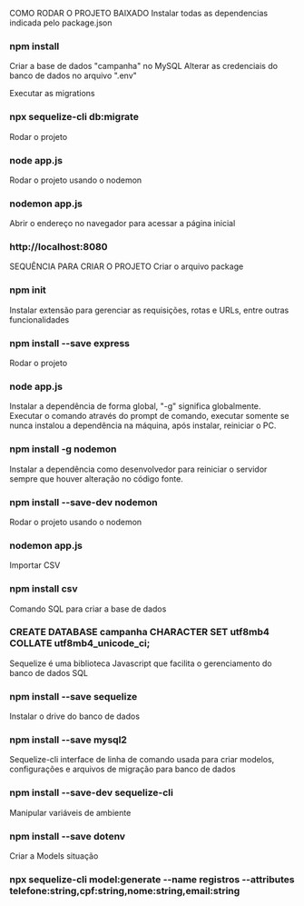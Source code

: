 COMO RODAR O PROJETO BAIXADO
Instalar todas as dependencias indicada pelo package.json
### npm install

Criar a base de dados "campanha" no MySQL
Alterar as credenciais do banco de dados no arquivo ".env"

Executar as migrations
### npx sequelize-cli db:migrate

Rodar o projeto
### node app.js

Rodar o projeto usando o nodemon
### nodemon app.js

Abrir o endereço no navegador para acessar a página inicial
### http://localhost:8080


SEQUÊNCIA PARA CRIAR O PROJETO
Criar o arquivo package
### npm init

Instalar extensão para gerenciar as requisições, rotas e URLs, entre outras funcionalidades
### npm install --save express

Rodar o projeto
### node app.js

Instalar a dependência de forma global, "-g" significa globalmente. Executar o comando através do prompt de comando, executar somente se nunca instalou a dependência na máquina, após instalar, reiniciar o PC.
### npm install -g nodemon

Instalar a dependência como desenvolvedor para reiniciar o servidor sempre que houver alteração no código fonte.
### npm install --save-dev nodemon

Rodar o projeto usando o nodemon
### nodemon app.js

Importar CSV
### npm install csv

Comando SQL para criar a base de dados
### CREATE DATABASE campanha CHARACTER SET utf8mb4 COLLATE utf8mb4_unicode_ci;

Sequelize é uma biblioteca Javascript que facilita o gerenciamento do banco de dados SQL
### npm install --save sequelize

Instalar o drive do banco de dados
### npm install --save mysql2

Sequelize-cli interface de linha de comando usada para criar modelos, configurações e arquivos de migração para banco de dados
### npm install --save-dev sequelize-cli

Manipular variáveis de ambiente
### npm install --save dotenv

Criar a Models situação
### npx sequelize-cli model:generate --name registros --attributes telefone:string,cpf:string,nome:string,email:string